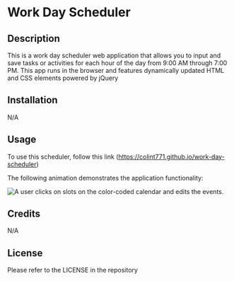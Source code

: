 # Work Day Scheduler

## Description

This is a work day scheduler web application that allows you to input and save tasks or activities for each hour of the day from 9:00 AM through 7:00 PM. This app runs in the browser and features dynamically updated HTML and CSS elements powered by jQuery

## Installation

N/A



## Usage

To use this scheduler, follow this link (https://colint771.github.io/work-day-scheduler)


The following animation demonstrates the application functionality:

![A user clicks on slots on the color-coded calendar and edits the events.](./Assets/05-third-party-apis-homework-demo.gif)

## Credits 

N/A

## License 

Please refer to the LICENSE in the repository